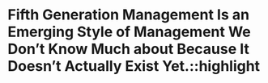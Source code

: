 # Fifth Generation Management Is an Emerging Style of Management We Don’t Know Much about Because It Doesn’t Actually Exist Yet.::highlight

